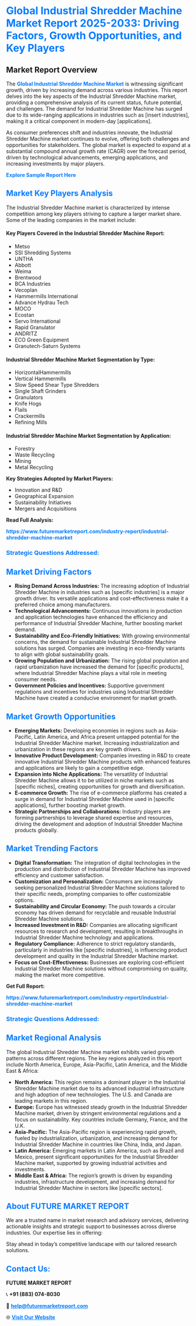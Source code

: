 <h1 style="color: #007BFF;">Global Industrial Shredder Machine Market Report 2025-2033: Driving Factors, Growth Opportunities, and Key Players</h1>

<section id="overview">
<h2>Market Report Overview</h2>
<p>The <a href="https://www.futuremarketreport.com/industry-report/industrial-shredder-machine-market" style="color: #007BFF; text-decoration: none;"><strong>Global Industrial Shredder Machine Market</strong></a> is witnessing significant growth, driven by increasing demand across various industries. This report delves into the key aspects of the Industrial Shredder Machine market, providing a comprehensive analysis of its current status, future potential, and challenges. The demand for Industrial Shredder Machine has surged due to its wide-ranging applications in industries such as [insert industries], making it a critical component in modern-day [applications].</p>
<p>As consumer preferences shift and industries innovate, the Industrial Shredder Machine market continues to evolve, offering both challenges and opportunities for stakeholders. The global market is expected to expand at a substantial compound annual growth rate (CAGR) over the forecast period, driven by technological advancements, emerging applications, and increasing investments by major players.</p>
</section>

<section id="overview">
<p><a href="https://www.futuremarketreport.com/request-sample/reportId=63299" style="color: #007BFF; text-decoration: none;"><strong>Explore Sample Report Here</strong></a></p>
</section>

<section id="key-players">
<h2 style="color: #007BFF;">Market Key Players Analysis</h2>
<p>The Industrial Shredder Machine market is characterized by intense competition among key players striving to capture a larger market share. Some of the leading companies in the market include:</p>
<h4>Key Players Covered in the Industrial Shredder Machine Report:</h4>
<ul><li>Metso</li><li>SSI Shredding Systems</li><li>UNTHA</li><li>Abbott</li><li>Weima</li><li>Brentwood</li><li>BCA Industries</li><li>Vecoplan</li><li>Hammermills International</li><li>Advance Hydrau Tech</li><li>MOCO</li><li>Ecostan</li><li>Servo International</li><li>Rapid Granulator</li><li>ANDRITZ</li><li>ECO Green Equipment</li><li>Granutech-Saturn Systems</li></ul>
<h4>Industrial Shredder Machine Market Segmentation by Type:</h4>
<ul><li>HorizontalHammermills</li><li>Vertical Hammermills</li><li>Slow Speed Shear Type Shredders</li><li>Single Shaft Grinders</li><li>Granulators</li><li>Knife Hogs</li><li>Flails</li><li>Crackermills</li><li>Refining Mills</li></ul>

<h4>Industrial Shredder Machine Market Segmentation by Application:</h4>
<ul><li>Forestry</li><li>Waste Recycling</li><li>Mining</li><li>Metal Recycling</li></ul>
<p><strong>Key Strategies Adopted by Market Players:</strong></p>
<ul>
<li>Innovation and R&D</li>
<li>Geographical Expansion</li>
<li>Sustainability Initiatives</li>
<li>Mergers and Acquisitions</li>
</ul>
</section>

<section>
<p><strong>Read Full Analysis: </strong></p><a href="https://www.futuremarketreport.com/industry-report/industrial-shredder-machine-market" style="color: #007BFF; text-decoration: none;"><strong>https://www.futuremarketreport.com/industry-report/industrial-shredder-machine-market</strong></a>
<h3 style="color: #007BFF;">Strategic Questions Addressed:</h3>
</section>

<section id="driving-factors">
<h2 style="color: #007BFF;">Market Driving Factors</h2>
<ul>
<li><strong>Rising Demand Across Industries:</strong> The increasing adoption of Industrial Shredder Machine in industries such as [specific industries] is a major growth driver. Its versatile applications and cost-effectiveness make it a preferred choice among manufacturers.</li>
<li><strong>Technological Advancements:</strong> Continuous innovations in production and application technologies have enhanced the efficiency and performance of Industrial Shredder Machine, further boosting market demand.</li>
<li><strong>Sustainability and Eco-Friendly Initiatives:</strong> With growing environmental concerns, the demand for sustainable Industrial Shredder Machine solutions has surged. Companies are investing in eco-friendly variants to align with global sustainability goals.</li>
<li><strong>Growing Population and Urbanization:</strong> The rising global population and rapid urbanization have increased the demand for [specific products], where Industrial Shredder Machine plays a vital role in meeting consumer needs.</li>
<li><strong>Government Policies and Incentives:</strong> Supportive government regulations and incentives for industries using Industrial Shredder Machine have created a conducive environment for market growth.</li>
</ul>
</section>

<section id="growth-opportunities">
<h2 style="color: #007BFF;">Market Growth Opportunities</h2>
<ul>
<li><strong>Emerging Markets:</strong> Developing economies in regions such as Asia-Pacific, Latin America, and Africa present untapped potential for the Industrial Shredder Machine market. Increasing industrialization and urbanization in these regions are key growth drivers.</li>
<li><strong>Innovative Product Development:</strong> Companies investing in R&D to create innovative Industrial Shredder Machine products with enhanced features and applications are likely to gain a competitive edge.</li>
<li><strong>Expansion into Niche Applications:</strong> The versatility of Industrial Shredder Machine allows it to be utilized in niche markets such as [specific niches], creating opportunities for growth and diversification.</li>
<li><strong>E-commerce Growth:</strong> The rise of e-commerce platforms has created a surge in demand for Industrial Shredder Machine used in [specific applications], further boosting market growth.</li>
<li><strong>Strategic Partnerships and Collaborations:</strong> Industry players are forming partnerships to leverage shared expertise and resources, driving the development and adoption of Industrial Shredder Machine products globally.</li>
</ul>
</section>

<section id="trending-factors">
<h2 style="color: #007BFF;">Market Trending Factors</h2>
<ul>
<li><strong>Digital Transformation:</strong> The integration of digital technologies in the production and distribution of Industrial Shredder Machine has improved efficiency and customer satisfaction.</li>
<li><strong>Customization and Personalization:</strong> Consumers are increasingly seeking personalized Industrial Shredder Machine solutions tailored to their specific needs, prompting companies to offer customizable options.</li>
<li><strong>Sustainability and Circular Economy:</strong> The push towards a circular economy has driven demand for recyclable and reusable Industrial Shredder Machine solutions.</li>
<li><strong>Increased Investment in R&D:</strong> Companies are allocating significant resources to research and development, resulting in breakthroughs in Industrial Shredder Machine technology and applications.</li>
<li><strong>Regulatory Compliance:</strong> Adherence to strict regulatory standards, particularly in industries like [specific industries], is influencing product development and quality in the Industrial Shredder Machine market.</li>
<li><strong>Focus on Cost-Effectiveness:</strong> Businesses are exploring cost-efficient Industrial Shredder Machine solutions without compromising on quality, making the market more competitive.</li>
</ul>
</section>

<section>
<p><strong>Get Full Report: </strong></p><a href="https://www.futuremarketreport.com/industry-report/industrial-shredder-machine-market" style="color: #007BFF; text-decoration: none;"><strong>https://www.futuremarketreport.com/industry-report/industrial-shredder-machine-market</strong></a>
<h3 style="color: #007BFF;">Strategic Questions Addressed:</h3>
</section>


<section id="regional-analysis">
<h2 style="color: #007BFF;">Market Regional Analysis</h2>
<p>The global Industrial Shredder Machine market exhibits varied growth patterns across different regions. The key regions analyzed in this report include North America, Europe, Asia-Pacific, Latin America, and the Middle East & Africa:</p>
<ul>
<li><strong>North America:</strong> This region remains a dominant player in the Industrial Shredder Machine market due to its advanced industrial infrastructure and high adoption of new technologies. The U.S. and Canada are leading markets in this region.</li>
<li><strong>Europe:</strong> Europe has witnessed steady growth in the Industrial Shredder Machine market, driven by stringent environmental regulations and a focus on sustainability. Key countries include Germany, France, and the U.K.</li>
<li><strong>Asia-Pacific:</strong> The Asia-Pacific region is experiencing rapid growth, fueled by industrialization, urbanization, and increasing demand for Industrial Shredder Machine in countries like China, India, and Japan.</li>
<li><strong>Latin America:</strong> Emerging markets in Latin America, such as Brazil and Mexico, present significant opportunities for the Industrial Shredder Machine market, supported by growing industrial activities and investments.</li>
<li><strong>Middle East & Africa:</strong> The region’s growth is driven by expanding industries, infrastructure development, and increasing demand for Industrial Shredder Machine in sectors like [specific sectors].</li>
</ul>
</section>

<footer>
<h2 style="color: #007BFF;">About FUTURE MARKET REPORT</h2>
<p>We are a trusted name in market research and advisory services, delivering actionable insights and strategic support to businesses across diverse industries. Our expertise lies in offering:</p>

<p>Stay ahead in today’s competitive landscape with our tailored research solutions.</p>

<h2 style="color: #007BFF;">Contact Us:</h2>
<p><strong>FUTURE MARKET REPORT</strong></p>
<p>📞 <strong>+91 (883) 074-8030</strong></p>
<p>📧 <strong><a href="mailto:help@futuremarketreport.com" style="color: #007BFF;">help@futuremarketreport.com</a></strong></p>
<p>🌐 <strong><a href="https://www.futuremarketreport.com/" style="color: #007BFF;">Visit Our Website</a></strong></p>
</footer>